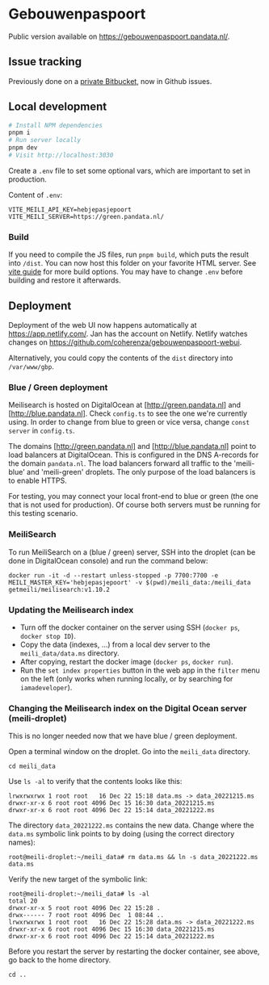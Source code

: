 # Gebouwenpaspoort

Public version available on https://gebouwenpaspoort.pandata.nl/.

## Issue tracking

Previously done on a
[private Bitbucket](https://bitbucket.org/coherenza/gebouwenpaspoort/issues),
now in Github issues.

## Local development

```sh
# Install NPM dependencies
pnpm i
# Run server locally
pnpm dev
# Visit http://localhost:3030
```

Create a `.env` file to set some optional vars, which are important to set in
production.

Content of `.env`:

```
VITE_MEILI_API_KEY=hebjepasjepoort
VITE_MEILI_SERVER=https://green.pandata.nl/
```

### Build

If you need to compile the JS files, run `pnpm build`, which puts the result
into `/dist`. You can now host this folder on your favorite HTML server. See
[vite guide](https://vitejs.dev/guide/build.html) for more build options. You
may have to change `.env` before building and restore it afterwards.

## Deployment

Deployment of the web UI now happens automatically at https://app.netlify.com/.
Jan has the account on Netlify. Netlify watches changes on
https://github.com/coherenza/gebouwenpaspoort-webui.

Alternatively, you could copy the contents of the `dist` directory into
`/var/www/gbp`.

### Blue / Green deployment

Meilisearch is hosted on DigitalOcean at [http://green.pandata.nl] and
[http://blue.pandata.nl]. Check `config.ts` to see the one we're currently
using. In order to change from blue to green or vice versa, change
`const server` in `config.ts`.

The domains [http://green.pandata.nl] and [http://blue.pandata.nl] point to load
balancers at DigitalOcean. This is configured in the DNS A-records for the
domain `pandata.nl`. The load balancers forward all traffic to the 'meili-blue'
and 'meili-green' droplets. The only purpose of the load balancers is to enable
HTTPS.

For testing, you may connect your local front-end to blue or green (the one that
is not used for production). Of course both servers must be running for this
testing scenario.

### MeiliSearch

To run MeiliSearch on a (blue / green) server, SSH into the droplet (can be done
in DigitalOcean console) and run the command below:

```
docker run -it -d --restart unless-stopped -p 7700:7700 -e MEILI_MASTER_KEY='hebjepasjepoort' -v $(pwd)/meili_data:/meili_data getmeili/meilisearch:v1.10.2
```

### Updating the Meilisearch index

- Turn off the docker container on the server using SSH (`docker ps`,
  `docker stop ID`).
- Copy the data (indexes, ...) from a local dev server to the
  `meili_data/data.ms` directory.
- After copying, restart the docker image (`docker ps`, `docker run`).
- Run the `set index properties` button in the web app in the `filter` menu on the left (only works when running locally, or by searching for `iamadeveloper`).

### Changing the Meilisearch index on the Digital Ocean server (meili-droplet)

This is no longer needed now that we have blue / green deployment.

Open a terminal window on the droplet. Go into the `meili_data` directory.

```
cd meili_data
```

Use `ls -al` to verify that the contents looks like this:

```
lrwxrwxrwx 1 root root   16 Dec 22 15:18 data.ms -> data_20221215.ms
drwxr-xr-x 6 root root 4096 Dec 15 16:30 data_20221215.ms
drwxr-xr-x 6 root root 4096 Dec 22 15:14 data_20221222.ms
```

The directory `data_20221222.ms` contains the new data. Change where the
`data.ms` symbolic link points to by doing (using the correct directory names):

```
root@meili-droplet:~/meili_data# rm data.ms && ln -s data_20221222.ms data.ms
```

Verify the new target of the symbolic link:

```
root@meili-droplet:~/meili_data# ls -al
total 20
drwxr-xr-x 5 root root 4096 Dec 22 15:28 .
drwx------ 7 root root 4096 Dec  1 08:44 ..
lrwxrwxrwx 1 root root   16 Dec 22 15:28 data.ms -> data_20221222.ms
drwxr-xr-x 6 root root 4096 Dec 15 16:30 data_20221215.ms
drwxr-xr-x 6 root root 4096 Dec 22 15:14 data_20221222.ms
```

Before you restart the server by restarting the docker container, see above, go
back to the home directory.

```
cd ..
```

